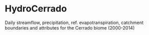 # HydroCerrado
Daily streamflow, precipitation, ref. evapotranspiration, catchment boundaries and attributes for the Cerrado biome (2000-2014)
